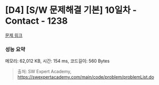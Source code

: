# [D4] [S/W 문제해결 기본] 10일차 - Contact - 1238 

[문제 링크](https://swexpertacademy.com/main/code/problem/problemDetail.do?contestProbId=AV15B1cKAKwCFAYD) 

### 성능 요약

메모리: 62,012 KB, 시간: 154 ms, 코드길이: 560 Bytes



> 출처: SW Expert Academy, https://swexpertacademy.com/main/code/problem/problemList.do